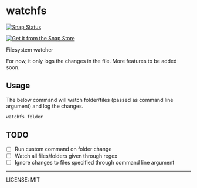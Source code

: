 # watchfs

[![Snap Status](https://build.snapcraft.io/badge/prateekkumarweb/watchfs.svg)](https://build.snapcraft.io/user/prateekkumarweb/watchfs)

[![Get it from the Snap Store](https://snapcraft.io/static/images/badges/en/snap-store-black.svg)](https://snapcraft.io/watchfs)

Filesystem watcher

For now, it only logs the changes in the file.
More features to be added soon.

## Usage

The below command will watch folder/files (passed as command line argument) and log the changes.
```sh
watchfs folder
```

## TODO

- [ ] Run custom command on folder change
- [ ] Watch all files/folders given through regex
- [ ] Ignore changes to files specified through command line argument

---
LICENSE: MIT

